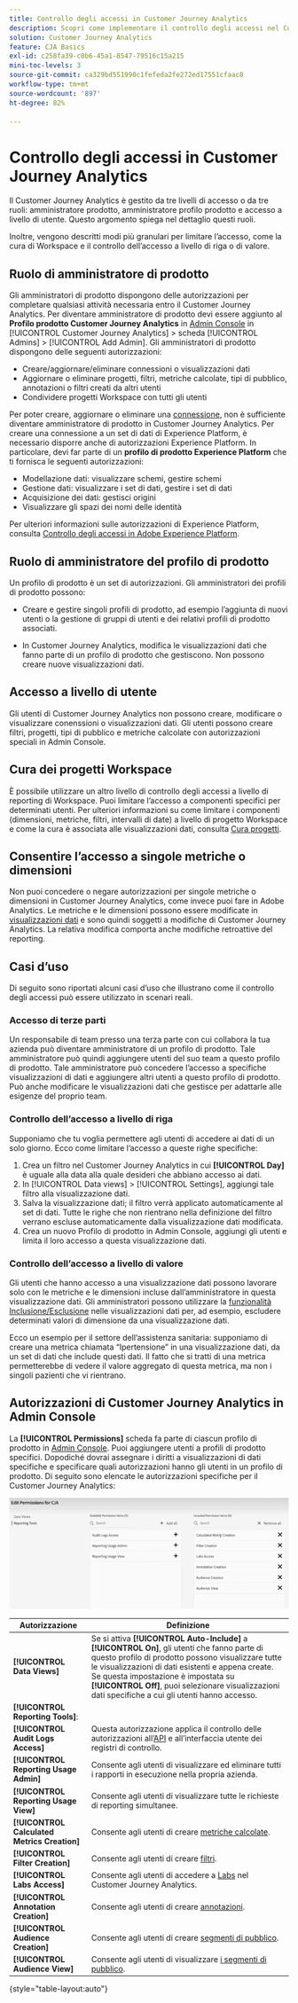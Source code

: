 ```yaml
---
title: Controllo degli accessi in Customer Journey Analytics
description: Scopri come implementare il controllo degli accessi nel Customer Journey Analytics.
solution: Customer Journey Analytics
feature: CJA Basics
exl-id: c258fa39-c0b6-45a1-8547-79516c15a215
mini-toc-levels: 3
source-git-commit: ca329bd551990c1fefeda2fe272ed17551cfaac8
workflow-type: tm+mt
source-wordcount: '897'
ht-degree: 82%

---
```


# Controllo degli accessi in Customer Journey Analytics

Il Customer Journey Analytics è gestito da tre livelli di accesso o da tre ruoli: amministratore prodotto, amministratore profilo prodotto e accesso a livello di utente. Questo argomento spiega nel dettaglio questi ruoli.

Inoltre, vengono descritti modi più granulari per limitare l’accesso, come la cura di Workspace e il controllo dell’accesso a livello di riga o di valore.

## Ruolo di amministratore di prodotto

Gli amministratori di prodotto dispongono delle autorizzazioni per completare qualsiasi attività necessaria entro il Customer Journey Analytics. Per diventare amministratore di prodotto devi essere aggiunto al **Profilo prodotto Customer Journey Analytics** in [Admin Console](https://adminconsole.adobe.com/enterprise/) in [!UICONTROL Customer Journey Analytics] > scheda [!UICONTROL Admins] > [!UICONTROL Add Admin]. Gli amministratori di prodotto dispongono delle seguenti autorizzazioni:

* Creare/aggiornare/eliminare connessioni o visualizzazioni dati
* Aggiornare o eliminare progetti, filtri, metriche calcolate, tipi di pubblico, annotazioni o filtri creati da altri utenti
* Condividere progetti Workspace con tutti gli utenti

Per poter creare, aggiornare o eliminare una [connessione](/help/connections/overview.md), non è sufficiente diventare amministratore di prodotto in Customer Journey Analytics. Per creare una connessione a un set di dati di Experience Platform, è necessario disporre anche di autorizzazioni Experience Platform. In particolare, devi far parte di un **profilo di prodotto Experience Platform** che ti fornisca le seguenti autorizzazioni:

* Modellazione dati: visualizzare schemi, gestire schemi
* Gestione dati: visualizzare i set di dati, gestire i set di dati
* Acquisizione dei dati: gestisci origini
* Visualizzare gli spazi dei nomi delle identità

Per ulteriori informazioni sulle autorizzazioni di Experience Platform, consulta [Controllo degli accessi in Adobe Experience Platform](https://experienceleague.adobe.com/docs/experience-platform/access-control/home.html?lang=it).

## Ruolo di amministratore del profilo di prodotto

Un profilo di prodotto è un set di autorizzazioni. Gli amministratori dei profili di prodotto possono:

* Creare e gestire singoli profili di prodotto, ad esempio l’aggiunta di nuovi utenti o la gestione di gruppi di utenti e dei relativi profili di prodotto associati.

* In Customer Journey Analytics, modifica le visualizzazioni dati che fanno parte di un profilo di prodotto che gestiscono. Non possono creare nuove visualizzazioni dati.

## Accesso a livello di utente

Gli utenti di Customer Journey Analytics non possono creare, modificare o visualizzare conenssioni o visualizzazioni dati. Gli utenti possono creare filtri, progetti, tipi di pubblico e metriche calcolate con autorizzazioni speciali in Admin Console.

## Cura dei progetti Workspace

È possibile utilizzare un altro livello di controllo degli accessi a livello di reporting di Workspace. Puoi limitare l’accesso a componenti specifici per determinati utenti. Per ulteriori informazioni su come limitare i componenti (dimensioni, metriche, filtri, intervalli di date) a livello di progetto Workspace e come la cura è associata alle visualizzazioni dati, consulta [Cura progetti](/help/analysis-workspace/curate-share/curate.md).

## Consentire l’accesso a singole metriche o dimensioni

Non puoi concedere o negare autorizzazioni per singole metriche o dimensioni in Customer Journey Analytics, come invece puoi fare in Adobe Analytics. Le metriche e le dimensioni possono essere modificate in [visualizzazioni dati](/help/data-views/data-views.md) e sono quindi soggetti a modifiche di Customer Journey Analytics. La relativa modifica comporta anche modifiche retroattive del reporting.

## Casi d’uso

Di seguito sono riportati alcuni casi d’uso che illustrano come il controllo degli accessi può essere utilizzato in scenari reali.

### Accesso di terze parti

Un responsabile di team presso una terza parte con cui collabora la tua azienda può diventare amministratore di un profilo di prodotto. Tale amministratore può quindi aggiungere utenti del suo team a questo profilo di prodotto. Tale amministratore può concedere l’accesso a specifiche visualizzazioni di dati e aggiungere altri utenti a questo profilo di prodotto. Può anche modificare le visualizzazioni dati che gestisce per adattarle alle esigenze del proprio team.

### Controllo dell’accesso a livello di riga

Supponiamo che tu voglia permettere agli utenti di accedere ai dati di un solo giorno. Ecco come limitare l’accesso a queste righe specifiche:

1. Crea un filtro nel Customer Journey Analytics in cui **[!UICONTROL Day]** è uguale alla data alla quale desideri che abbiano accesso ai dati.
1. In [!UICONTROL Data views] > [!UICONTROL Settings], aggiungi tale filtro alla visualizzazione dati.
1. Salva la visualizzazione dati; il filtro verrà applicato automaticamente al set di dati. Tutte le righe che non rientrano nella definizione del filtro verrano escluse automaticamente dalla visualizzazione dati modificata.
1. Crea un nuovo Profilo di prodotto in Admin Console, aggiungi gli utenti e limita il loro accesso a questa visualizzazione dati.

### Controllo dell’accesso a livello di valore

Gli utenti che hanno accesso a una visualizzazione dati possono lavorare solo con le metriche e le dimensioni incluse dall’amministratore in questa visualizzazione dati. Gli amministratori possono utilizzare la [funzionalità Inclusione/Esclusione](/help/data-views/component-settings/include-exclude-values.md) nelle visualizzazioni dati per, ad esempio, escludere determinati valori di dimensione da una visualizzazione dati.

Ecco un esempio per il settore dell’assistenza sanitaria: supponiamo di creare una metrica chiamata “Ipertensione” in una visualizzazione dati, da un set di dati che include questi dati. Il fatto che si tratti di una metrica permetterebbe di vedere il valore aggregato di questa metrica, ma non i singoli pazienti che vi rientrano.

## Autorizzazioni di Customer Journey Analytics in Admin Console

La **[!UICONTROL Permissions]** scheda fa parte di ciascun profilo di prodotto in [Admin Console](https://adminconsole.adobe.com/enterprise/). Puoi aggiungere utenti a profili di prodotto specifici. Dopodiché dovrai assegnare i diritti a visualizzazioni di dati specifiche e specificare quali autorizzazioni hanno gli utenti in un profilo di prodotto. Di seguito sono elencate le autorizzazioni specifiche per il Customer Journey Analytics:

![autorizzazioni di admin console](assets/permissions.png)

| Autorizzazione | Definizione |
| --- | --- |
| **[!UICONTROL Data Views]** | Se si attiva **[!UICONTROL Auto-Include]** a **[!UICONTROL On]**, gli utenti che fanno parte di questo profilo di prodotto possono visualizzare tutte le visualizzazioni di dati esistenti e appena create. Se questa impostazione è impostata su **[!UICONTROL Off]**, puoi selezionare visualizzazioni dati specifiche a cui gli utenti hanno accesso. |
| **[!UICONTROL Reporting Tools]**: |   |
| **[!UICONTROL Audit Logs Access]** | Questa autorizzazione applica il controllo delle autorizzazioni all’[API](https://adobe.io/cja-apis/docs/endpoints/auditlogs/) e all’interfaccia utente dei registri di controllo. |
| **[!UICONTROL Reporting Usage Admin]** | Consente agli utenti di visualizzare ed eliminare tutti i rapporti in esecuzione nella propria azienda. |
| **[!UICONTROL Reporting Usage View]** | Consente agli utenti di visualizzare tutte le richieste di reporting simultanee. |
| **[!UICONTROL Calculated Metrics Creation]** | Consente agli utenti di creare [metriche calcolate](/help/components/calc-metrics/calc-metr-overview.md). |
| **[!UICONTROL Filter Creation]** | Consente agli utenti di creare [filtri](/help/components/filters/filters-overview.md). |
| **[!UICONTROL Labs Access]** | Consente agli utenti di accedere a [Labs](/help/labs/labs.md) nel Customer Journey Analytics. |
| **[!UICONTROL Annotation Creation]** | Consente agli utenti di creare [annotazioni](/help/components/annotations/overview.md). |
| **[!UICONTROL Audience Creation]** | Consente agli utenti di creare [segmenti di pubblico](/help/components/audiences/audiences-overview.md). |
| **[!UICONTROL Audience View]** | Consente agli utenti di visualizzare [i segmenti di pubblico](/help/components/audiences/audiences-overview.md). |

{style="table-layout:auto"}
